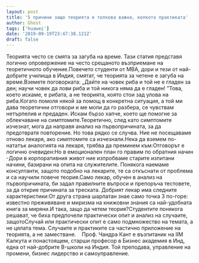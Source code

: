 ```yaml
---
layout: post
title: '5 причини защо теорията е толкова важна, колкото практиката'
author: Ghost
tags: ['huawei']
date: '2019-09-19T23:47:38.121Z'
draft: false
---
```


Теорията често се смята за загуба на време. Тази статия представя логично опровержение на често срещаното възприемане на теоретичното обучение.Повечето студенти от MBA, дори и тези от най-добрите училища в Индия, смятат, че теорията за четене е загуба на време.Вземете поговорката: „Дайте на човек риба и той не е гладен за ден; научи човек да лови риба и той никога няма да е гладен! ”Това, което искаме, е рибата, а не теорията, която стои зад улова на риба.Когато помоля някой за помощ в конкретна ситуация, а той ми дава теоретични отговори и ме моли да го разбера, се чувствам нетърпелив и предаден. Искам бързо хапче, което ще помогне за облекчаване на симптомите.Теоретично, след като симптомите изчезнат, мога да направя анализ на първопричината, за да предотвратя повторение. Но това рядко се случва. Ние не посещаваме отново лекаря, ако симптомите са изчезнали.Нека да вземем по-нататък аналогията на лекаря, трябва да преминем към:Отговорът е логично очевиден:Но в емоционален план го правим по обратния начин -Дори в корпоративния живот ние изпробваме старите изпитани начини, базирани на опита на служителите. Понякога наемаме консултанти, защото подобно на лекарите, те са откъснати от проблема и са научили повече теория.Само лекар, обучен в анализ на първопричината, би задал правилните въпроси и препоръча тестовете, за да открие причината за треската. Добрият лекар има следните характеристики:От друга страна шарлатан знае само точка 3 по-горе: известно преживяване и миризма на книжовни знания са най-удобната книга за миряни.И така, защо да четем теория?Студентите понякога решават, че биха предпочели практически опит и анализ на случаите, защотоСлучай или практически опит е само подмножество на темата, а не цялата тема. Случаите и практиките са частично приложение на теорията, а не заместване.    Проф. Чандра Кант е възпитаник на IIM Калкута и понастоящем, старши професор в Бизнес академия в Инд, една от най-добрите B-школи на Индия. Той преподава, управление на промени, бизнес лидерство и самоуправление.
